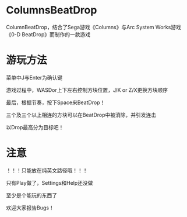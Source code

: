# ColumnsBeatDrop
ColumnBeatDrop，结合了Sega游戏《Columns》与Arc System Works游戏《0-D BeatDrop》而制作的一款游戏

# 游玩方法

菜单中J与Enter为确认键

游戏过程中，WASDor上下左右控制方块位置，J/K or Z/X更换方块顺序

最后，根据节奏，按下Space来BeatDrop！

三个及三个以上相连的方块可以在BeatDrop中被消除，并引发连击

以Drop最高分为目标吧！

# 注意

！！！只能放在纯英文路径哦！！！

只有Play做了，Settings和Help还没做

至少是个能玩的东西了

欢迎大家报告Bugs！
